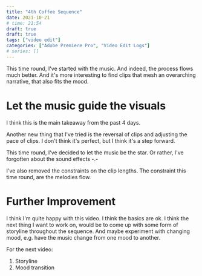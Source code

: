```yaml
---
title: "4th Coffee Sequence"
date: 2021-10-21
# time: 21:54
draft: true
draft: true
tags: ["video edit"]
categories: ["Adobe Premiere Pro", "Video Edit Logs"]
# series: []
---
```


This time round, I've started with the music. And indeed, the process flows much better. And it's more interesting to find clips that mesh an overarching narrative, that also fits the mood. 

# Let the music guide the visuals 

I think this is the main takeaway from the past 4 days.

Another new thing that I've tried is the reversal of clips and adjusting the pace of clips. I don't think it's perfect, but I think it's a step forward. 

This time round, I've decided to let the music be the star. Or rather, I've forgotten about the sound effects -.-

I've also removed the constraints on the clip lengths. The constraint this time round, are the melodies flow. 

# Further Improvement
I think I'm quite happy with this video. I think the basics are ok. I think the next thing I want to work on, would be to come up with some form of storyline throughout the sequence. And maybe experiment with changing mood, e.g. have the music change from one mood to another. 

For the next video:
1. Storyline
2. Mood transition
